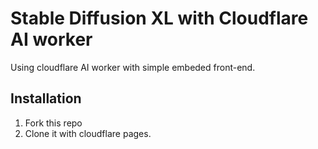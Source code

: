 # Stable Diffusion XL with Cloudflare AI worker
Using cloudflare AI worker with simple embeded front-end.

## Installation
1. Fork this repo
2. Clone it with cloudflare pages.
